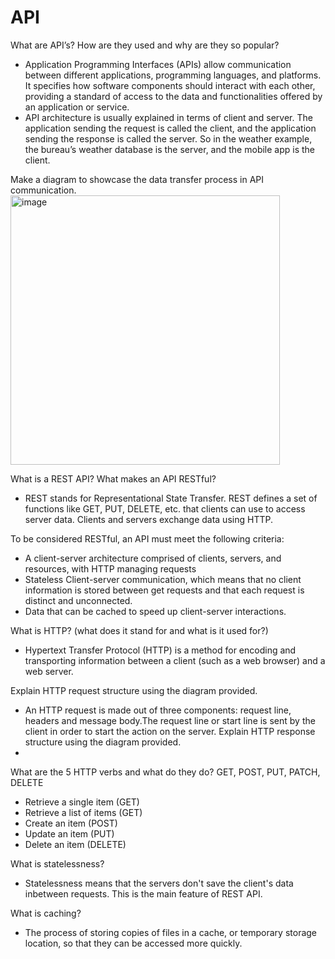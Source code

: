 # API

What are API’s? How are they used and why are they so popular?
- Application Programming Interfaces (APIs) allow communication between different applications, programming languages, and platforms. It specifies how software components should interact with each other, providing a standard of access to the data and functionalities offered by an application or service. 
- API architecture is usually explained in terms of client and server. The application sending the request is called the client, and the application sending the response is called the server. So in the weather example, the bureau’s weather database is the server, and the mobile app is the client. 


Make a diagram to showcase the data transfer process in API communication.
<img width="431" alt="image" src="https://user-images.githubusercontent.com/129381619/230449690-372a0b54-3ec5-48e5-a407-373b18fe9767.png">


What is a REST API? What makes an API RESTful?
- REST stands for Representational State Transfer. REST defines a set of functions like GET, PUT, DELETE, etc. that clients can use to access server data. Clients and servers exchange data using HTTP.

To be considered RESTful, an API must meet the following criteria:
- A client-server architecture comprised of clients, servers, and resources, with HTTP managing requests
- Stateless Client-server communication, which means that no client information is stored between get requests and that each request is distinct and unconnected.
- Data that can be cached to speed up client-server interactions.

What is HTTP? (what does it stand for and what is it used for?)
- Hypertext Transfer Protocol (HTTP) is a method for encoding and transporting information between a client (such as a web browser) and a web server. 

Explain HTTP request structure using the diagram provided.
- An HTTP request is made out of three components: request line, headers and message body.The request line or start line is sent by the client in order to start the action on the server. 
Explain HTTP response structure using the diagram provided.
- 

What are the 5 HTTP verbs and what do they do? GET, POST, PUT, PATCH, DELETE
- Retrieve a single item (GET)
- Retrieve a list of items (GET)
- Create an item (POST)
- Update an item (PUT)
- Delete an item (DELETE)

What is statelessness?
- Statelessness means that the servers don't save the client's data inbetween requests. This is the main feature of REST API. 

What is caching?
- The process of storing copies of files in a cache, or temporary storage location, so that they can be accessed more quickly.
